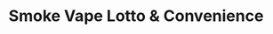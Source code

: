 ---
title: "Smoke Vape Lotto & Convenience"
url: /new-hyde-park/smoke-vape-lotto-and-convenience/
shop: convenience
---